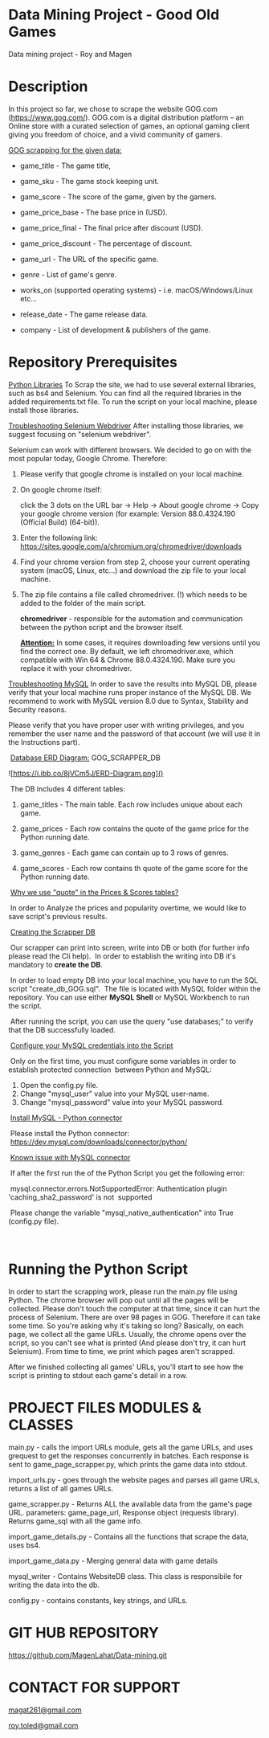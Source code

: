 # Data Mining Project - Good Old Games
Data mining project - Roy and Magen
# Description
In this project so far, we chose to scrape the website GOG.com (https://www.gog.com/).
GOG.com is a digital distribution platform – an Online store with a curated selection of games,
an optional gaming client giving you freedom of choice, 
and a vivid community of gamers.

<u>GOG scrapping for the given data:</u>

- game_title - The game title,
- game_sku - The game stock keeping unit.

- game_score - The score of the game, given by the gamers.

- game_price_base - The base price in (USD).

- game_price_final - The final price after discount (USD).

- game_price_discount - The percentage of discount.

- game_url - The URL of the specific game.

- genre - List of game's genre.

- works_on (supported operating systems) - i.e. macOS/Windows/Linux etc...

- release_date - The game release data.

- company - List of development & publishers of the game.


# Repository Prerequisites
<u>Python Libraries</u>
To Scrap the site, we had to use several external libraries, such as bs4 and Selenium. 
You can find all the required libraries in the added requirements.txt file.
To run the script on your local machine, please install those libraries.



<u>Troubleshooting Selenium Webdriver</u>
After installing those libraries, we suggest focusing on "selenium webdriver". 

Selenium can work with different browsers. 																											We decided to go on with the most popular today, Google Chrome. 
Therefore:

1. Please verify that google chrome is installed on your local machine.

2. On google chrome itself: 

    click the 3 dots on the URL bar -> Help -> About google chrome -> Copy your google chrome version
    (for example: Version 88.0.4324.190 (Official Build) (64-bit)).

3. Enter the following link: https://sites.google.com/a/chromium.org/chromedriver/downloads

4. Find your chrome version from step 2, choose your current operating system (macOS, Linux, etc...)
    and download the zip file to your local machine.

5. The zip file contains a file called chromedriver.
    (!) which needs to be added to the folder of the main script.

     **chromedriver** - responsible for the automation and communication between the python script and the browser itself. 

    **<u>Attention:</u>** In some cases, it requires downloading few versions until you find the correct one. 
    By default, we left chromedriver.exe, which compatible with Win 64 & Chrome 88.0.4324.190. Make sure you replace it with your chromedriver.



<u>Troubleshooting MySQL</u>
In order to save the results into MySQL DB, please verify that your local machine runs proper instance of
the MySQL DB. We recommend to work with MySQL version 8.0 due to Syntax, Stability and Security reasons.

Please verify that you have proper user with writing privileges, and you remember the user name and the password of that account (we will use it in the Instructions part).

​	<u>Database ERD Diagram:</u> GOG_SCRAPPER_DB

![https://i.ibb.co/8jVCm5J/ERD-Diagram.png]()

​	The DB includes 4 different tables:

1. game_titles - The main table. Each row includes unique about each game.

2. game_prices - Each row contains the quote of the game price for the Python running date.
3. game_genres - Each game can contain up to 3 rows of genres.
4. game_scores - Each row contains th quote of the game score for the Python running date.


​	<u>Why we use "quote" in the Prices & Scores tables?</u>

​	In order to Analyze the prices and popularity overtime, we would like to save script's previous results.

​	<u>Creating the Scrapper DB</u>

​	Our scrapper can print into screen, write into DB or both (for further info please read the Cli help).
​	In order to establish the writing into DB it's mandatory to **create the DB**. 

​	In order to load empty DB into your local machine, you have to run the SQL script "create_db_GOG.sql".
​	The file is located with MySQL folder within the repository. You can use either **MySQL Shell** or MySQL     	Workbench to run the script.

​	After running the script, you can use the query "use databases;" to verify that the DB successfully loaded.

​	<u>Configure your MySQL credentials into the Script</u>

​	Only on the first time, you must configure some variables in order to establish protected connection 
​	between Python and MySQL:

1. Open the config.py file.
2. Change "mysql_user" value into your MySQL user-name.
3. Change "mysql_password" value into your MySQL password.

​	<u>Install MySQL - Python connector</u>

​	Please install the Python connector:  https://dev.mysql.com/downloads/connector/python/

​	<u>Known issue with MySQL connector</u> 

​	If after the first run the of the Python Script you get the following error: 

​	mysql.connector.errors.NotSupportedError: Authentication plugin 'caching_sha2_password' is not 
​	supported

​	Please change the variable "mysql_native_authentication" into True (config.py file).

​	

# Running the Python Script

In order to start the scrapping work, please run the main.py file using Python. The chrome browser will pop out until
all the pages will be collected. Please don't touch the computer at that time, since it can hurt the process
of Selenium. There are over 98 pages in GOG. Therefore it can take some time.
So you're asking why it's taking so long?
Basically, on each page, we collect all the game URLs. 
Usually, the chrome opens over the script, so you can't see what is printed (And please don't try, 
it can hurt Selenium).
From time to time, we print which pages aren't scrapped.

After we finished collecting all games' URLs, you'll start to see how the script is printing to
 stdout each game's detail in a row. 

# PROJECT FILES MODULES & CLASSES
main.py - calls the import URLs module, gets all the game URLs, and uses grequest to get the responses concurrently
 in batches. Each response is sent to game_page_scrapper.py, which prints the game data into stdout. 

import_urls.py - goes through the website pages and parses all game URLs, returns a list of all games URLs.

game_scrapper.py - Returns ALL the available data from the game's page URL. parameters: game_page_url,
Response object (requests library). Returns game_sql with all the game info.

import_game_details.py - Contains all the functions that scrape the data, uses bs4.

import_game_data.py - Merging general data with game details

mysql_writer - Contains WebsiteDB class. This class is responsibile for writing the data into the db.

config.py - contains constants, key strings, and URLs.

# GIT HUB REPOSITORY
https://github.com/MagenLahat/Data-mining.git

# CONTACT FOR SUPPORT
magat261@gmail.com

roy.toled@gmail.com


